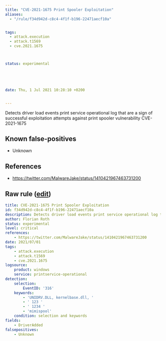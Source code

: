 ```yaml
---
title: "CVE-2021-1675 Print Spooler Exploitation"
aliases:
  - "/rule/f34d942d-c8c4-4f1f-b196-22471aecf10a"


tags:
  - attack.execution
  - attack.t1569
  - cve.2021.1675



status: experimental





date: Thu, 1 Jul 2021 10:28:10 +0200


---
```


Detects driver load events print service operational log that are a sign of successful exploitation attempts against print spooler vulnerability CVE-2021-1675

<!--more-->


## Known false-positives

* Unknown



## References

* https://twitter.com/MalwareJake/status/1410421967463731200


## Raw rule ([edit](https://github.com/SigmaHQ/sigma/edit/master/rules/windows/builtin/printservice/win_exploit_cve_2021_1675_printspooler_operational.yml))
```yaml
title: CVE-2021-1675 Print Spooler Exploitation
id: f34d942d-c8c4-4f1f-b196-22471aecf10a
description: Detects driver load events print service operational log that are a sign of successful exploitation attempts against print spooler vulnerability CVE-2021-1675
author: Florian Roth
status: experimental
level: critical
references:
    - https://twitter.com/MalwareJake/status/1410421967463731200
date: 2021/07/01
tags:
    - attack.execution
    - attack.t1569
    - cve.2021.1675
logsource:
    product: windows
    service: printservice-operational
detection:
    selection:
        EventID: '316'
    keywords: 
        - 'UNIDRV.DLL, kernelbase.dll, '
        - ' 123 '
        - ' 1234 '
        - 'mimispool'
    condition: selection and keywords
fields:
    - DriverAdded
falsepositives:
    - Unknown

```
